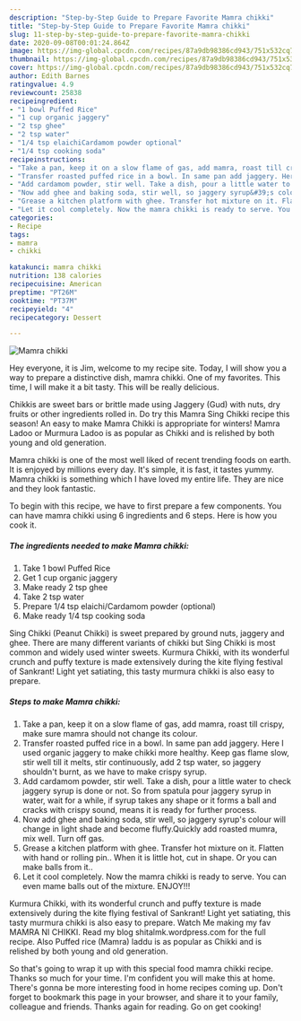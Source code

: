 ```yaml
---
description: "Step-by-Step Guide to Prepare Favorite Mamra chikki"
title: "Step-by-Step Guide to Prepare Favorite Mamra chikki"
slug: 11-step-by-step-guide-to-prepare-favorite-mamra-chikki
date: 2020-09-08T00:01:24.864Z
image: https://img-global.cpcdn.com/recipes/87a9db98386cd943/751x532cq70/mamra-chikki-recipe-main-photo.jpg
thumbnail: https://img-global.cpcdn.com/recipes/87a9db98386cd943/751x532cq70/mamra-chikki-recipe-main-photo.jpg
cover: https://img-global.cpcdn.com/recipes/87a9db98386cd943/751x532cq70/mamra-chikki-recipe-main-photo.jpg
author: Edith Barnes
ratingvalue: 4.9
reviewcount: 25838
recipeingredient:
- "1 bowl Puffed Rice"
- "1 cup organic jaggery"
- "2 tsp ghee"
- "2 tsp water"
- "1/4 tsp elaichiCardamom powder optional"
- "1/4 tsp cooking soda"
recipeinstructions:
- "Take a pan, keep it on a slow flame of gas, add mamra, roast till crispy, make sure mamra should not change its colour."
- "Transfer roasted puffed rice in a bowl. In same pan add jaggery. Here I used organic jaggery to make chikki more healthy. Keep gas flame slow, stir well till it melts, stir continuously, add 2 tsp water, so jaggery shouldn&#39;t burnt, as we have to make crispy syrup."
- "Add cardamom powder, stir well. Take a dish, pour a little water to check jaggery syrup is done or not. So from spatula pour jaggery syrup in water, wait for a while, if syrup takes any shape or it forms a ball and cracks with crispy sound, means it is ready for further process."
- "Now add ghee and baking soda, stir well, so jaggery syrup&#39;s colour will change in light shade and become fluffy.Quickly add roasted mumra, mix well. Turn off gas."
- "Grease a kitchen platform with ghee. Transfer hot mixture on it. Flatten with hand or rolling pin.. When it is little hot, cut in shape. Or you can make balls from it.."
- "Let it cool completely. Now the mamra chikki is ready to serve. You can even mame balls out of the mixture. ENJOY!!!"
categories:
- Recipe
tags:
- mamra
- chikki

katakunci: mamra chikki 
nutrition: 138 calories
recipecuisine: American
preptime: "PT26M"
cooktime: "PT37M"
recipeyield: "4"
recipecategory: Dessert

---
```



![Mamra chikki](https://img-global.cpcdn.com/recipes/87a9db98386cd943/751x532cq70/mamra-chikki-recipe-main-photo.jpg)

Hey everyone, it is Jim, welcome to my recipe site. Today, I will show you a way to prepare a distinctive dish, mamra chikki. One of my favorites. This time, I will make it a bit tasty. This will be really delicious.

Chikkis are sweet bars or brittle made using Jaggery (Gud) with nuts, dry fruits or other ingredients rolled in. Do try this Mamra Sing Chikki recipe this season! An easy to make Mamra Chikki is appropriate for winters! Mamra Ladoo or Murmura Ladoo is as popular as Chikki and is relished by both young and old generation.

Mamra chikki is one of the most well liked of recent trending foods on earth. It is enjoyed by millions every day. It's simple, it is fast, it tastes yummy. Mamra chikki is something which I have loved my entire life. They are nice and they look fantastic.


To begin with this recipe, we have to first prepare a few components. You can have mamra chikki using 6 ingredients and 6 steps. Here is how you cook it.

<!--inarticleads1-->

##### The ingredients needed to make Mamra chikki:

1. Take 1 bowl Puffed Rice
1. Get 1 cup organic jaggery
1. Make ready 2 tsp ghee
1. Take 2 tsp water
1. Prepare 1/4 tsp elaichi/Cardamom powder (optional)
1. Make ready 1/4 tsp cooking soda


Sing Chikki (Peanut Chikki) is sweet prepared by ground nuts, jaggery and ghee. There are many different variants of chikki but Sing Chikki is most common and widely used winter sweets. Kurmura Chikki, with its wonderful crunch and puffy texture is made extensively during the kite flying festival of Sankrant! Light yet satiating, this tasty murmura chikki is also easy to prepare. 

<!--inarticleads2-->

##### Steps to make Mamra chikki:

1. Take a pan, keep it on a slow flame of gas, add mamra, roast till crispy, make sure mamra should not change its colour.
1. Transfer roasted puffed rice in a bowl. In same pan add jaggery. Here I used organic jaggery to make chikki more healthy. Keep gas flame slow, stir well till it melts, stir continuously, add 2 tsp water, so jaggery shouldn&#39;t burnt, as we have to make crispy syrup.
1. Add cardamom powder, stir well. Take a dish, pour a little water to check jaggery syrup is done or not. So from spatula pour jaggery syrup in water, wait for a while, if syrup takes any shape or it forms a ball and cracks with crispy sound, means it is ready for further process.
1. Now add ghee and baking soda, stir well, so jaggery syrup&#39;s colour will change in light shade and become fluffy.Quickly add roasted mumra, mix well. Turn off gas.
1. Grease a kitchen platform with ghee. Transfer hot mixture on it. Flatten with hand or rolling pin.. When it is little hot, cut in shape. Or you can make balls from it..
1. Let it cool completely. Now the mamra chikki is ready to serve. You can even mame balls out of the mixture. ENJOY!!!


Kurmura Chikki, with its wonderful crunch and puffy texture is made extensively during the kite flying festival of Sankrant! Light yet satiating, this tasty murmura chikki is also easy to prepare. Watch Me making my fav MAMRA NI CHIKKI. Read my blog shitalmk.wordpress.com for the full recipe. Also Puffed rice (Mamra) laddu is as popular as Chikki and is relished by both young and old generation. 

So that's going to wrap it up with this special food mamra chikki recipe. Thanks so much for your time. I'm confident you will make this at home. There's gonna be more interesting food in home recipes coming up. Don't forget to bookmark this page in your browser, and share it to your family, colleague and friends. Thanks again for reading. Go on get cooking!
